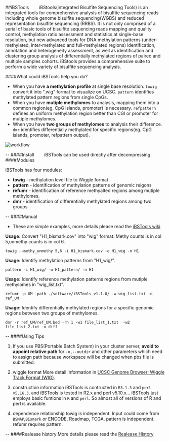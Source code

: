 
##iBSTools
&emsp;&emsp;iBStools(integrated Bisulfite Sequencing Tools) is an integrated tools for comprehensive analysis of bisulfite sequencing reads including whole genome bisulfite sequencing(WGBS) and reduced representation bisulfite sequencing (RRBS). It is not only comprised of a serial of basic tools of bisulfite sequencing reads mapping and quality control, methylation ratio assessment and statistics at single-base resolution, but new advanced tools for DNA methylation patterns (under-methylated, inter-methylated and full-methylated regions) identification, annotation and heterogeneity assessment, as well as identification and clustering group analysis of differentially methylated regions of paired and multiple samples cohorts. iBStools provides a comprehensive suite  to perform a wide  variety of bisulfite sequencing analysis.

####What could iBSTools help you do?
* When you have **a methylation profile** at single base resolution. `towig` convert it into ".wig" format to visualize on UCSC. `pattern` identifies methylated pattern regions from single CpGs.  
* When you have **mutiple methylomes** to analysis, mapping them into a common region(eg. CpG islands, promoter) is necessary. `refpattern` defines an uniform methylation region better than CGI or promoter for mutiple methylomes.
* When you have **two groups of methylomes** to analysis their difference. `dmr` identifies differentially methylated for specific regions(eg. CpG islands, promoter, refpattern output).

![workflow](https://github.com/methylation/iBSTools/blob/master/imgs/sketch.png "foo")

--
####Install
&emsp;&emsp;iBSTools can be used directly after decompressing. 
####Modules

iBSTools has four modules:
* **towig** - methylation level file to Wiggle format
* **pattern** - identification of methylation patterns  of genomic reigons
* **refumr** - identification of reference methyalted regions among mutiple methylomes.
* **dmr** - identification of differentially methylated regions among two groups

--
####Manual

* These are simple examples, more details please read the [iBSTools wiki](https://github.com/methylation/iBSTools/wiki)

__Usage:__ Convert "H1_bismark.cov" into "wig" format. Methy counts is in col 5,unmethy counts is in col 6.
```shell
towig --methy_unmethy 5,6 -i H1_bismark.cov -o H1_wig -n H1
```
__Usage:__ Identify methylation patterns from "H1_wig/".
```shell
pattern -i H1_wig/ -o H1_pattern/ -n H1
```
__Usage:__ Identify reference methylation patterns regions from mutiple methylomes in "wig_list.txt".
```shell
refumr -p UM -path ./software/iBSTools_v1.1.0/ -w wig_list.txt -o ref_UM
```
__Usage:__ Identify differentially methylated regions for a specific genomic regions between two groups of methylomes.
```shell
dmr -r ref_UM/ref_UM.bed -rh 1 -w1 file_list_1.txt  -w2 file_list_2.txt -o diff
```

--
####Using Tips

1. If you use PBS(Portable Batch System) in your cluster server, **avoid to appoint relative path** for `-o,--outdir` and other parameters which need to assign path because workspace will be changed when pbs file is submitted. 

2. wiggle format
More detail information in [UCSC Genome Browser: Wiggle Track Format (WIG)](http://genome.ucsc.edu/goldenPath/help/wiggle.html).

3. construction information
iBSTools is contructed in `R3.1.3` and `perl v5.16.3`. 
and iBSTools is tested in R2.x and perl v5.10.x... 
iBSTools just employs basic funtions in `R` and `perl`. So almost all of versions of R and perl is available.

4. dependence relationship
towig is independent. Input could come from `BSMAP`,`Bismark` or ENCODE, Roadmap, TCGA.
pattern is independent. 
refumr requires pattern. 

--
####Realease history
More details please read the [Realease History](https://github.com/methylation/iBSTools/blob/master/REALEASE_HISTORY.md)

